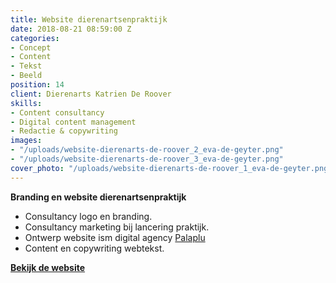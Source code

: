 ```yaml
---
title: Website dierenartsenpraktijk
date: 2018-08-21 08:59:00 Z
categories:
- Concept
- Content
- Tekst
- Beeld
position: 14
client: Dierenarts Katrien De Roover
skills:
- Content consultancy
- Digital content management
- Redactie & copywriting
images:
- "/uploads/website-dierenarts-de-roover_2_eva-de-geyter.png"
- "/uploads/website-dierenarts-de-roover_3_eva-de-geyter.png"
cover_photo: "/uploads/website-dierenarts-de-roover_1_eva-de-geyter.png"
---
```


**Branding en website dierenartsenpraktijk**

* Consultancy logo en branding.
* Consultancy marketing bij lancering praktijk.
* Ontwerp website ism digital agency [Palaplu](http://www.palaplu.com)
* Content en copywriting webtekst.

[**Bekijk de website**
](http://www.dierenartsderoover.be)